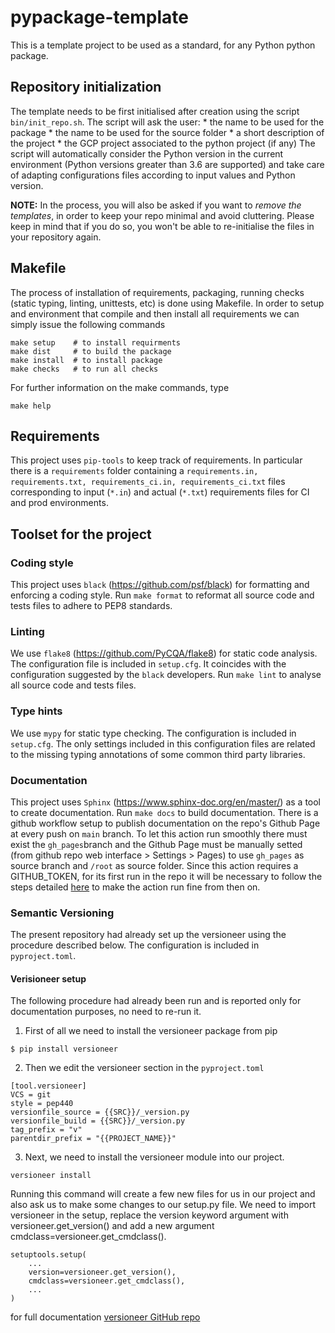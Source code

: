# pypackage-template

This is a template project to be used as a standard, for any Python python package.

## Repository initialization 

The template needs to be first initialised after creation using the script `bin/init_repo.sh`. 
The script will ask the user: 
    * the name to be used for the package 
    * the name to be used for the source folder
    * a short description of the project
    * the GCP project associated to the python project (if any)
The script will automatically consider the Python version in the current environment (Python versions greater than 
3.6 are supported) and take care of adapting configurations files according to input values and Python version.

**NOTE:** In the process, you will also be asked if you want to *remove the templates*, 
in order to keep your repo minimal and avoid cluttering. 
Please keep in mind that if you do so, you won't be able to re-initialise the files 
in your repository again. 

## Makefile 

The process of installation of requirements, packaging, running checks (static typing, linting, unittests, etc) is 
done using Makefile. In order to setup and environment that compile and then install all requirements 
we can simply issue the following commands

```
make setup    # to install requirments
make dist     # to build the package
make install  # to install package
make checks   # to run all checks
```

For further information on the make commands, type

```
make help
```


## Requirements

This project uses ``pip-tools`` to keep track of requirements. In particular there is a ``requirements`` folder 
containing a ``requirements.in, requirements.txt, requirements_ci.in, requirements_ci.txt`` files corresponding to 
input (``*.in``) and actual (``*.txt``) requirements files for CI and prod environments.


## Toolset for the project

### Coding style
This project uses ``black`` (https://github.com/psf/black) for formatting and enforcing a coding style.
Run ``make format`` to reformat all source code and tests files to adhere to PEP8 standards.

### Linting
We use ``flake8`` (https://github.com/PyCQA/flake8) for static code analysis. The configuration file is included in ``setup.cfg``. 
It coincides with the configuration suggested by the ``black`` developers. Run ``make lint`` to analyse all source code and tests files.

### Type hints
We use ``mypy`` for static type checking. The configuration is included in ``setup.cfg``.
The only settings included in this configuration files are related to the missing typing annotations of some common third party libraries.

### Documentation
This project uses `Sphinx` (https://www.sphinx-doc.org/en/master/) as a tool to create documentation. Run `make docs` to build documentation.
There is a github workflow setup to publish documentation on the repo's Github Page at every push on `main` branch. 
To let this action run smoothly there must exist the `gh_pages`branch and the Github Page must be manually setted (from
github repo web interface > Settings > Pages) to use `gh_pages` as source branch and `/root` as source folder. 
Since this action requires a GITHUB_TOKEN, for its first run in the repo it will be necessary to follow the steps 
detailed [here]( https://github.com/peaceiris/actions-gh-pages#%EF%B8%8F-first-deployment-with-github_token) 
to make the action run fine from then on.

### Semantic Versioning

The present repository had already set up the versioneer using the procedure described below. The configuration is included in ``pyproject.toml``.  
 

#### Verisioneer setup
The following procedure had already been run and is reported only for documentation purposes, no need to re-run it.
1. First of all we need to install the versioneer package from pip
```
$ pip install versioneer
```

2. Then we edit the versioneer section in the ``pyproject.toml``

```
[tool.versioneer]
VCS = git
style = pep440
versionfile_source = {{SRC}}/_version.py
versionfile_build = {{SRC}}/_version.py
tag_prefix = "v"
parentdir_prefix = "{{PROJECT_NAME}}"
```

3. Next, we need to install the versioneer module into our project.
```
versioneer install
```

Running this command will create a few new files for us in our project and also ask us to make some changes to our 
setup.py file. 
We need to import versioneer in the setup, replace the version keyword argument with versioneer.get_version() and add a 
new argument cmdclass=versioneer.get_cmdclass().

```
setuptools.setup(
    ...
    version=versioneer.get_version(),
    cmdclass=versioneer.get_cmdclass(),
    ...
)
```
 for full documentation [versioneer GitHub repo](https://github.com/python-versioneer/python-versioneer)